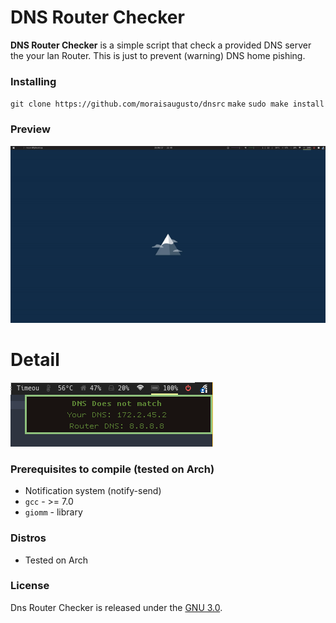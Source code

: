 # DNS Router Checker


__DNS Router Checker__ is a simple script that check a provided DNS server the your lan Router. This is just to prevent (warning) DNS home pishing.

### Installing
`git clone https://github.com/moraisaugusto/dnsrc`
`make`
`sudo make install`

### Preview ###
![Animation](https://raw.githubusercontent.com/moraisaugusto/dnsrc/master/imgs/animation.gif)

# Detail #
![ScreenShot](https://raw.githubusercontent.com/moraisaugusto/dnsrc/master/imgs/screenshot-1.png)

### Prerequisites to compile (tested on Arch)

* Notification system (notify-send)
* `gcc` - >= 7.0
* `giomm` - library

### Distros ###

* Tested on Arch

### License ###

Dns Router Checker is released under the [GNU 3.0](https://raw.githubusercontent.com/moraisaugusto/dnsrc/master/LICENSE).
